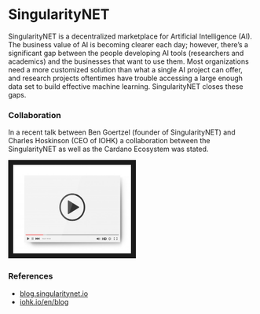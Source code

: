 # SingularityNET
SingularityNET is a decentralized marketplace for Artificial Intelligence (AI). The business value of AI is becoming clearer each day; however, there’s a significant gap between the people developing AI tools (researchers and academics) and the businesses that want to use them. Most organizations need a more customized solution than what a single AI project can offer, and research projects oftentimes have trouble accessing a large enough data set to build effective machine learning. SingularityNET closes these gaps.

### Collaboration
In a recent talk between Ben Goertzel (founder of SingularityNET) and Charles Hoskinson (CEO of IOHK) a collaboration between the SingularityNET as well as the Cardano Ecosystem was stated.

<a href="http://www.youtube.com/watch?feature=player_embedded&v=-vwhgtyZwz0
" target="_blank"><img src="/assets/images/video-player-bar-template.jpg" 
alt="Interview" width="240" height="180" border="10" /></a>


### References
* <a href="https://blog.singularitynet.io/singularitynet-collaborates-with-iohk-to-explore-cardano-agi-synergies-8bd1570ffab2" target="_blank">blog.singularitynet.io</a>
* <a href="https://iohk.io/en/blog/posts/2021/02/05/decentralizing-social-media/" target="_blank">iohk.io/en/blog</a>

